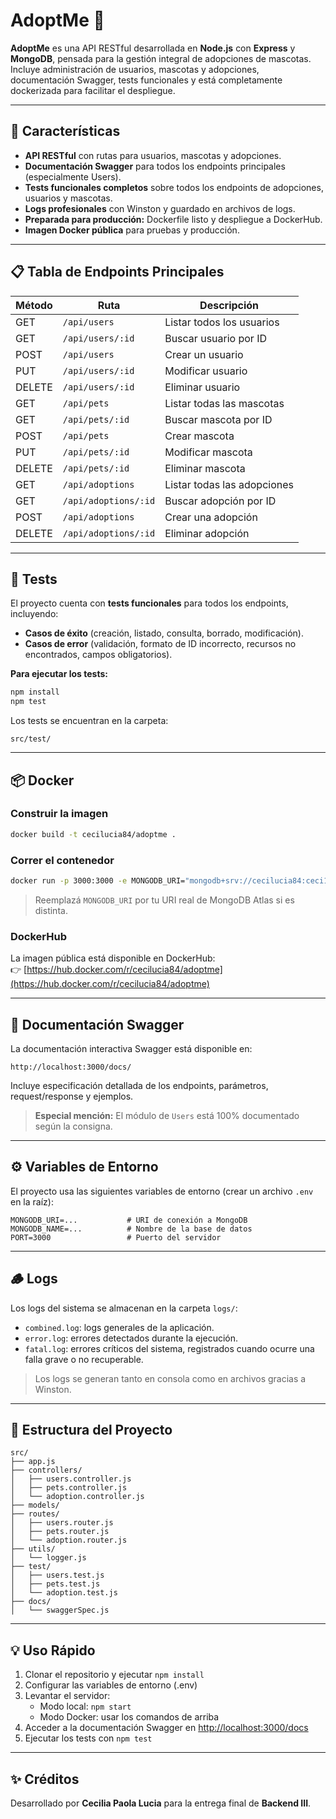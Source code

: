 
# AdoptMe 🐾

**AdoptMe** es una API RESTful desarrollada en **Node.js** con **Express** y **MongoDB**, pensada para la gestión integral de adopciones de mascotas. Incluye administración de usuarios, mascotas y adopciones, documentación Swagger, tests funcionales y está completamente dockerizada para facilitar el despliegue.

---

## 🚀 Características

- **API RESTful** con rutas para usuarios, mascotas y adopciones.
- **Documentación Swagger** para todos los endpoints principales (especialmente Users).
- **Tests funcionales completos** sobre todos los endpoints de adopciones, usuarios y mascotas.
- **Logs profesionales** con Winston y guardado en archivos de logs.
- **Preparada para producción:** Dockerfile listo y despliegue a DockerHub.
- **Imagen Docker pública** para pruebas y producción.

---

## 📋 Tabla de Endpoints Principales

| Método | Ruta                 | Descripción                 |
| ------ | -------------------- | --------------------------- |
| GET    | `/api/users`         | Listar todos los usuarios   |
| GET    | `/api/users/:id`     | Buscar usuario por ID       |
| POST   | `/api/users`         | Crear un usuario            |
| PUT    | `/api/users/:id`     | Modificar usuario           |
| DELETE | `/api/users/:id`     | Eliminar usuario            |
| GET    | `/api/pets`          | Listar todas las mascotas   |
| GET    | `/api/pets/:id`      | Buscar mascota por ID       |
| POST   | `/api/pets`          | Crear mascota               |
| PUT    | `/api/pets/:id`      | Modificar mascota           |
| DELETE | `/api/pets/:id`      | Eliminar mascota            |
| GET    | `/api/adoptions`     | Listar todas las adopciones |
| GET    | `/api/adoptions/:id` | Buscar adopción por ID      |
| POST   | `/api/adoptions`     | Crear una adopción          |
| DELETE | `/api/adoptions/:id` | Eliminar adopción           |

---

## 🧪 Tests

El proyecto cuenta con **tests funcionales** para todos los endpoints, incluyendo:

- **Casos de éxito** (creación, listado, consulta, borrado, modificación).
- **Casos de error** (validación, formato de ID incorrecto, recursos no encontrados, campos obligatorios).

**Para ejecutar los tests:**

```bash
npm install
npm test
```

Los tests se encuentran en la carpeta:

```
src/test/
```

---

## 📦 Docker

### Construir la imagen

```bash
docker build -t cecilucia84/adoptme .
```

### Correr el contenedor

```bash
docker run -p 3000:3000 -e MONGODB_URI="mongodb+srv://cecilucia84:ceci1234@cluster0.y9c4txp.mongodb.net/ecommercepets?retryWrites=true&w=majority&appName=Cluster0" -e PORT=3000 cecilucia84/adoptme
```

> Reemplazá `MONGODB_URI` por tu URI real de MongoDB Atlas si es distinta.

### DockerHub

La imagen pública está disponible en DockerHub:  
👉 [https://hub.docker.com/r/cecilucia84/adoptme](https://hub.docker.com/r/cecilucia84/adoptme)

---

## 📘 Documentación Swagger

La documentación interactiva Swagger está disponible en:

```
http://localhost:3000/docs/
```

Incluye especificación detallada de los endpoints, parámetros, request/response y ejemplos.

> **Especial mención:** El módulo de `Users` está 100% documentado según la consigna.

---

## ⚙️ Variables de Entorno

El proyecto usa las siguientes variables de entorno (crear un archivo `.env` en la raíz):

```
MONGODB_URI=...           # URI de conexión a MongoDB
MONGODB_NAME=...          # Nombre de la base de datos
PORT=3000                 # Puerto del servidor
```

---

## 🪵 Logs

Los logs del sistema se almacenan en la carpeta `logs/`:

- `combined.log`: logs generales de la aplicación.
- `error.log`: errores detectados durante la ejecución.
- `fatal.log`: errores críticos del sistema, registrados cuando ocurre una falla grave o no recuperable.

> Los logs se generan tanto en consola como en archivos gracias a Winston.

---

## 📁 Estructura del Proyecto

```
src/
├── app.js
├── controllers/
│   ├── users.controller.js
│   ├── pets.controller.js
│   └── adoption.controller.js
├── models/
├── routes/
│   ├── users.router.js
│   ├── pets.router.js
│   └── adoption.router.js
├── utils/
│   └── logger.js
├── test/
│   ├── users.test.js
│   ├── pets.test.js
│   └── adoption.test.js
├── docs/
│   └── swaggerSpec.js
```

---

## 💡 Uso Rápido

1. Clonar el repositorio y ejecutar `npm install`
2. Configurar las variables de entorno (.env)
3. Levantar el servidor:
   - Modo local: `npm start`
   - Modo Docker: usar los comandos de arriba
4. Acceder a la documentación Swagger en [http://localhost:3000/docs](http://localhost:3000/docs)
5. Ejecutar los tests con `npm test`

---

## ✨ Créditos

Desarrollado por **Cecilia Paola Lucia** para la entrega final de **Backend III**.
